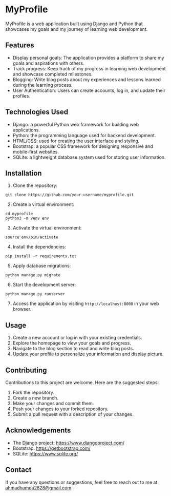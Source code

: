 # MyProfile

MyProfile is a web application built using Django and Python that showcases my goals and my journey of learning web development.

## Features

- Display personal goals: The application provides a platform to share my goals and aspirations with others.
- Track progress: Keep track of my progress in learning web development and showcase completed milestones.
- Blogging: Write blog posts about my experiences and lessons learned during the learning process.
- User Authentication: Users can create accounts, log in, and update their profiles.

## Technologies Used

- Django: a powerful Python web framework for building web applications.
- Python: the programming language used for backend development.
- HTML/CSS: used for creating the user interface and styling.
- Bootstrap: a popular CSS framework for designing responsive and mobile-first websites.
- SQLite: a lightweight database system used for storing user information.

## Installation

1. Clone the repository:

```
git clone https://github.com/your-username/myprofile.git
```

2. Create a virtual environment:

```
cd myprofile
python3 -m venv env
```

3. Activate the virtual environment:

```
source env/bin/activate
```

4. Install the dependencies:

```
pip install -r requirements.txt
```

5. Apply database migrations:

```
python manage.py migrate
```

6. Start the development server:

```
python manage.py runserver
```

7. Access the application by visiting `http://localhost:8000` in your web browser.

## Usage

1. Create a new account or log in with your existing credentials.
2. Explore the homepage to view your goals and progress.
3. Navigate to the blog section to read and write blog posts.
4. Update your profile to personalize your information and display picture.

## Contributing

Contributions to this project are welcome. Here are the suggested steps:

1. Fork the repository.
2. Create a new branch.
3. Make your changes and commit them.
4. Push your changes to your forked repository.
5. Submit a pull request with a description of your changes.

## Acknowledgements

- The Django project: https://www.djangoproject.com/
- Bootstrap: https://getbootstrap.com/
- SQLite: https://www.sqlite.org/

## Contact

If you have any questions or suggestions, feel free to reach out to me at ahmadhamda2828@gmail.com 

